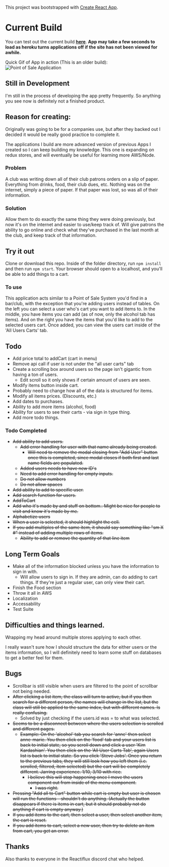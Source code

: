 This project was bootstrapped with [Create React App](https://github.com/facebookincubator/create-react-app).

# Current Build

You can test out the current build **[here](https://blayne-pos-app.herokuapp.com/)**. **App may take a few seconds to load as heroku turns applications off if the site has not been viewed for awhile.**

Quick Gif of App in action (This is an older build):
![Point of Sale Application](http://i.imgur.com/MaWD1pW.gif)

## Still in Development

I'm still in the process of developing the app pretty frequently. So anything you see now is definitely not a finished product.

## Reason for creating:

Originally was going to be for a companies use, but after they backed out I decided it would be really good practice to complete it. 

The applications I build are more advanced version of previous Apps I created so I can keep building my knowledge. This one is expanding on redux stores, and will eventually be useful for learning more AWS/Node.

### Problem

A club was writing down all of their club patrons orders on a slip of paper. Everything from drinks, food, their club dues, etc. Nothing was on the internet, simply a piece of paper. If that paper was lost, so was all of their information.

### Solution

Allow them to do exactly the same thing they were doing previously, but now it's on the internet and easier to use/keep track of. Will give patrons the ability to go online and check what they've purchased in the last month at the club, and keep track of that information.


## Try it out

Clone or download this repo. Inside of the folder directory, run `npm install` and then run `npm start`. Your browser should open to a localhost, and you'll be able to add things to a cart.

### To use

This application acts similar to a Point of Sale System you'd find in a bar/club, with the exception that you're adding users instead of tables. On the left you can select a user who's cart you want to add items to. In the middle, you have items you can add (as of now, only the alcohol tab has items). And on the right you have the items that you'd like to add to the selected users cart. Once added, you can view the users cart inside of the 'All Users Carts' tab.


## Todo

- Add price total to addCart (cart in menu)
- Remove api call if user is not under the "all user carts" tab
- Create a scrolling box around users so the page isn't gigantic from having a ton of users.
	- Edit scroll so it only shows if certain amount of users are seen.
- Modify items button inside cart.
- Probably need to change how all of the data is structured for items.
- Modify all items prices. (Discounts, etc.)
- Add dates to purchases.
- Ability to add more items (alcohol, food)
- Ability for users to see their carts - via sign in type thing.
- Add more todo things.

### Todo Completed

- ~~Add ability to add users.~~
	- ~~Add error handling for user with that name already being created.~~
		- ~~Will need to remove the modal closing from "Add User" button once this is completed, since modal closes if both first and last name fields are populated.~~
	- ~~Added users needs to have new ID's~~
	- ~~Need to add error handling for empty inputs.~~
	- ~~Do not allow numbers~~
	- ~~Do not allow spaces~~
- ~~Add ability to add to specific user.~~
- ~~Add search function for users.~~
- ~~AddToCart~~
- ~~Add who it's made by and stuff on bottom.. Might be nice for people to visit and know it's made by me.~~
- ~~Alphabetize users~~
- ~~When a user is selected, it should highlight the cell.~~
- ~~If you add multiples of the same item, it should say something like "sm X #" instead of adding multiple rows of items.~~
	- ~~Ability to add or remove the quantity of that line item~~

## Long Term Goals
- Make all of the information blocked unless you have the information to sign in with.
  - Will allow users to sign in. If they are admin, can do adding to cart things. If they're just a regular user, can only view their cart.
- Finish the Food section
- Throw it all in AWS
- Localization
- Accessability
- Test Suite

## Difficulties and things learned.

Wrapping my head around multiple stores applying to each other.

I really wasn't sure how I should structure the data for either users or the items information, so I will definitely need to learn some stuff on databases to get a better feel for them.

## Bugs

- Scrollbar is still visible when users are filtered to the point of scrollbar not being needed.
- ~~After clicking a list item, the class will turn to active, but if you then search for a different person, the names will change in the list, but the class will still be applied to the same index, but with different names. Is really confusing.~~
	- Solved by just checking if the users.id was = to what was selected.
- ~~Seems to be a disconnect between where the users selection is scrolled and different pages.~~
	- ~~Example: On the 'alcohol' tab you search for 'anne' then select anne-marie. You then click on the 'food' tab and your users list is back to initial state, so you scroll down and click a user 'Kim Kardashian'. You then click on the 'All User Carts Tab', again Users list is back to initial state. So you click 'Steve Jobs'. Once you return to the previous tabs, they will still look how you left them (i.e. scrolled, filtered, item selected) but the cart will be completely different. Jarring experience. 1/10, 3/10 with rice.~~
		- ~~I believe this will stop happening once I move the users component out from inside of the menu component.~~
			- ~~I was right.~~
- ~~Pressing "Add all to Cart" button while cart is empty but user is chosen will run the functions - shouldn't do anything. (Actually the button disappears if there is items in cart, but it should probably not do anything if cart is empty anyway.)~~
- ~~If you add items to the cart, then select a user, then select another item, the cart is reset.~~
- ~~If you add items to cart, select a new user, then try to delete an item from cart, you get an error.~~

## Thanks
Also thanks to everyone in the Reactiflux discord chat who helped.
